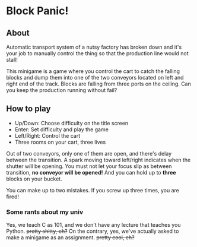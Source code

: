 # Block Panic!

## About

Automatic transport system of a nutsy factory has broken down and it's your job to
manually control the thing so that the production line would not stall!

This minigame is a game where you control the cart to catch the falling blocks and
dump them into one of the two conveyors located on left and right end of the track.
Blocks are falling from three ports on the ceiling. Can you keep the production
running without fail?


## How to play

- Up/Down: Choose difficulty on the title screen
- Enter: Set difficulty and play the game
- Left/Right: Control the cart
- Three rooms on your cart, three lives

Out of two conveyors, only one of them are open, and there's delay between the transition.
A spark moving toward left/right indicates when the shutter will be opening. You must not
let your focus slip as between transition, __no conveyor will be opened!__ And you can hold
up to __three__ blocks on your bucket.

You can make up to two mistakes. If you screw up three times, you are fired!

### Some rants about my univ

Yes, we teach C as 101, and we don't have any lecture that teaches you Python. ~~pretty shitty, eh?~~
On the contrary, yes, we've actually asked to make a minigame as an assignment. ~~pretty cool, eh?~~
